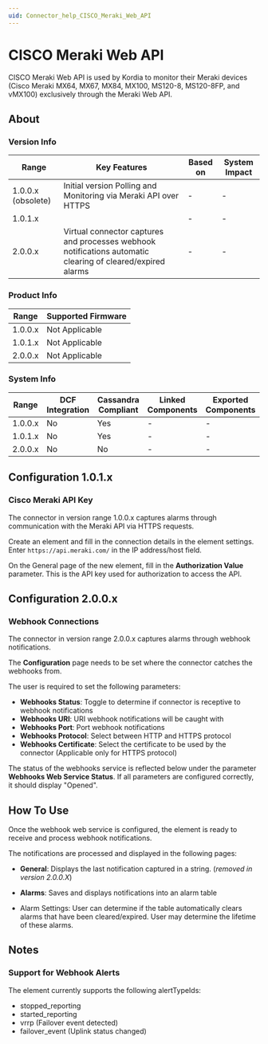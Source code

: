 ```yaml
---
uid: Connector_help_CISCO_Meraki_Web_API
---
```


# CISCO Meraki Web API

CISCO Meraki Web API is used by Kordia to monitor their Meraki devices (Cisco Meraki MX64, MX67, MX84, MX100, MS120-8, MS120-8FP, and vMX100) exclusively through the Meraki Web API.

## About

### Version Info

| Range              | Key Features                                                                                                | Based on | System Impact |
|--------------------|-------------------------------------------------------------------------------------------------------------|----------|---------------|
| 1.0.0.x (obsolete) | Initial version Polling and Monitoring via Meraki API over HTTPS                                            | -        | -             |
| 1.0.1.x            |                                                                                                             | -        | -             |
| 2.0.0.x            | Virtual connector captures and processes webhook notifications automatic clearing of cleared/expired alarms | -        | -             |

### Product Info

| Range     | Supported Firmware     |
|-----------|------------------------|
| 1.0.0.x   | Not Applicable         |
| 1.0.1.x   | Not Applicable         |
| 2.0.0.x   | Not Applicable         |

### System Info

| Range     | DCF Integration     | Cassandra Compliant     | Linked Components     | Exported Components     |
|-----------|---------------------|-------------------------|-----------------------|-------------------------|
| 1.0.0.x   | No                  | Yes                     | -                     | -                       |
| 1.0.1.x   | No                  | Yes                     | -                     | -                       |
| 2.0.0.x   | No                  | No                      | -                     | -                       |

## Configuration 1.0.1.x

### Cisco Meraki API Key

The connector in version range 1.0.0.x captures alarms through communication with the Meraki API via HTTPS requests.

Create an element and fill in the connection details in the element settings. Enter `https://api.meraki.com/` in the IP address/host field.

On the General page of the new element, fill in the **Authorization Value** parameter. This is the API key used for authorization to access the API.

## Configuration 2.0.0.x

### Webhook Connections

The connector in version range 2.0.0.x captures alarms through webhook notifications.

The **Configuration** page needs to be set where the connector catches the webhooks from.

The user is required to set the following parameters:

- **Webhooks Status**: Toggle to determine if connector is receptive to webhook notifications
- **Webhooks URI**: URI webhook notifications will be caught with
- **Webhooks Port**: Port webhook notifications
- **Webhooks Protocol**: Select between HTTP and HTTPS protocol
- **Webhooks Certificate**: Select the certificate to be used by the connector (Applicable only for HTTPS protocol)

The status of the webhooks service is reflected below under the parameter **Webhooks Web Service Status**. If all parameters are configured correctly, it should display "Opened".

## How To Use

Once the webhook web service is configured, the element is ready to receive and process webhook notifications.

The notifications are processed and displayed in the following pages:

- **General**: Displays the last notification captured in a string. (*removed in version 2.0.0.X*)

- **Alarms**: Saves and displays notifications into an alarm table

- Alarm Settings: User can determine if the table automatically clears alarms that have been cleared/expired. User may determine the lifetime of these alarms.

## Notes

### Support for Webhook Alerts

The element currently supports the following alertTypeIds:

- stopped_reporting
- started_reporting
- vrrp (Failover event detected)
- failover_event (Uplink status changed)
